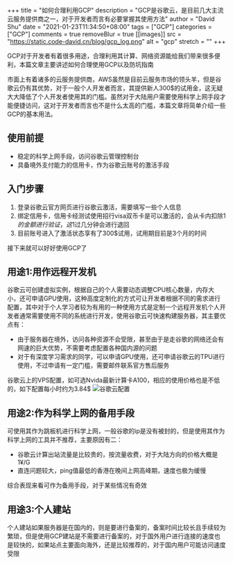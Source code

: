 +++
title = "如何合理利用GCP"
description = "GCP是谷歌云，是目前几大主流云服务提供商之一，对于开发者而言有必要掌握其使用方法"
author = "David Shu"
date = "2021-01-23T11:34:50+08:00"
tags = ["GCP"]
categories = ["GCP"]
comments = true
removeBlur = true
[[images]]
  src = "https://static.code-david.cn/blog/gcp_log.png"
  alt = "gcp"
  stretch = ""
+++

GCP对于开发者有着很多用途，合理利用其计算、网络资源能给我们带来很多便利，本篇文章主要讲述如何合理使用GCP以及防坑指南
<!-- more -->

市面上有着诸多的云服务提供商，AWS虽然是目前云服务市场的领头羊，但是谷歌云仍有其优势，对于一般个人开发者而言，其提供新人300$的试用金，这无疑大大降低了个人开发者使用其的门槛。虽然对于大陆用户需要使用科学上网手段才能便捷访问，这对于开发者而言也不是什么太高的门槛，本篇文章将简单介绍一些GCP的基本用法。
## 使用前提
- 稳定的科学上网手段，访问谷歌云管理控制台
- 具备境外支付能力的信用卡，作为谷歌云账号的激活手段

## 入门步骤
1. 登录谷歌云官方网页进行谷歌云激活，需要填写一些个人信息
2. 绑定信用卡，信用卡经测试使用招行visa双币卡是可以激活的，会从卡内扣除1$的金额进行验证，这1$过几分钟会进行退回
3. 目前账号进入了激活状态享有了300$试用，试用期目前是3个月的时间

接下来就可以好好使用GCP了

## 用途1:用作远程开发机
谷歌云可创建虚拟实例，根据自己的个人需要动态调整CPU核心数量，内存大小，还可申请GPU使用，这种高度定制化的方式可让开发者根据不同的需求进行配置，其中对于个人学习者较为有用的一种使用方式是定制一个远程开发机个人开发者通常需要使用不同的系统进行开发，使用谷歌云可快速构建服务器，其主要优点有：
- 由于服务器在境外，访问各种资源不会受限，甚至由于是走谷歌的网络还会有网速的巨大优势，不需要考虑配置各种国内源的问题
- 对于有深度学习需求的同学，可以申请GPU使用，还可申请谷歌云的TPU进行使用，不过申请有一定门槛，需要邮件联系官方售后服务

谷歌云上的VPS配置，如可选Nvida最新计算卡A100，相应的使用价格也是不低的，如下配置每小时约为3.84$
![谷歌云配置](https://static.code-david.cn/blog/oh7lgd.png)

## 用途2:作为科学上网的备用手段

可使用其作为跳板机进行科学上网，一般谷歌的ip是没有被封的，但是使用其作为科学上网的工具并不推荐，主要原因有二：

- 谷歌云计算出站流量是比较贵的，按流量收费，对于大陆方向的价格大概是1¥/G
- 直连问题较大，ping值最低的香港在晚间上网高峰期，速度也极为缓慢

综合表现来看可作为备用手段，对于某些情况有奇效

## 用途3:个人建站

个人建站如果服务器是在国内的，则是要进行备案的，备案时间比较长且手续较为繁琐，但是使用GCP建站是不需要进行备案的，对于国外用户进行连接的速度也是较快的，如果站点主要面向海外，还是比较推荐的，对于国内用户可能访问速度受限


